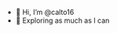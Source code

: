 - 👋 Hi, I’m @calto16
- 👀 Exploring as much as I can

<!---
calto16/calto16 is a ✨ special ✨ repository because its `README.md` (this file) appears on your GitHub profile.
You can click the Preview link to take a look at your changes.
--->
